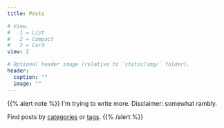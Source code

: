 ```yaml
---
title: Posts

# View.
#   1 = List
#   2 = Compact
#   3 = Card
view: 2

# Optional header image (relative to `static/img/` folder).
header:
  caption: ""
  image: ""
---
```


{{% alert note %}}
I'm trying to write more. Disclaimer: somewhat rambly.

Find posts by [categories](https://vickimzhang.rbind.io/categories/) or  [tags](https://vickimzhang.rbind.io/tags/).
{{% /alert %}}

